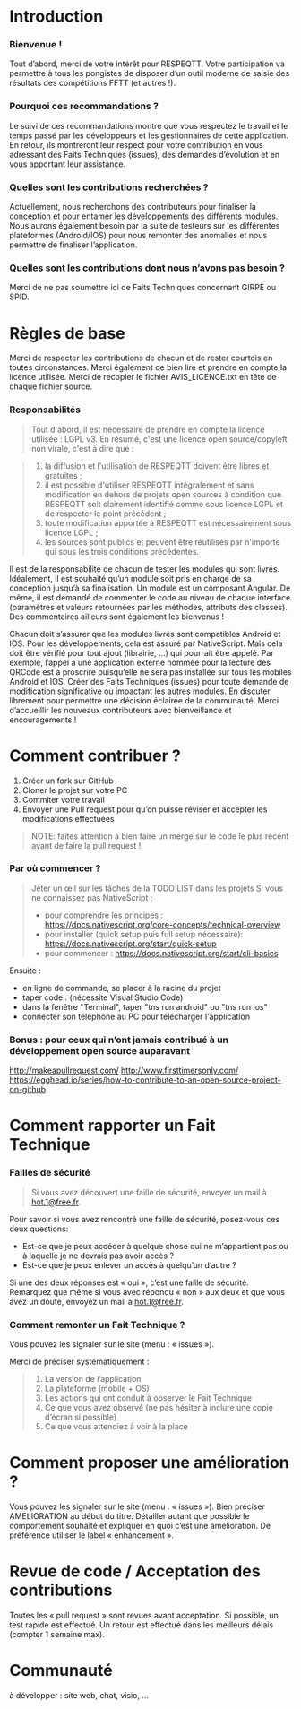 # Introduction

### Bienvenue !

Tout d’abord, merci de votre intérêt pour RESPEQTT. Votre participation va permettre à tous les pongistes de disposer d’un outil moderne de saisie des résultats des compétitions FFTT (et autres !).

### Pourquoi ces recommandations ?
Le suivi de ces recommandations montre que vous respectez le travail et le temps passé par les développeurs et les gestionnaires de cette application. En retour, ils montreront leur respect pour votre contribution en vous adressant des Faits Techniques (issues), des demandes d’évolution et en vous apportant leur assistance.

### Quelles sont les contributions recherchées ?

Actuellement, nous recherchons des contributeurs pour finaliser la conception et pour entamer les développements des différents modules. Nous aurons également besoin par la suite de testeurs sur les différentes plateformes (Android/IOS) pour nous remonter des anomalies et nous permettre de finaliser l’application.

### Quelles sont les contributions dont nous n’avons pas besoin ?
Merci de ne pas soumettre ici de Faits Techniques concernant GIRPE ou SPID.

# Règles de base

Merci de respecter les contributions de chacun et de rester courtois en toutes circonstances. 
Merci également de bien lire et prendre en compte la licence utilisée.
Merci de recopier le fichier AVIS_LICENCE.txt en tête de chaque fichier source.

### Responsabilités
> Tout d'abord, il est nécessaire de prendre en compte la licence utilisée : LGPL v3. En résumé, c'est une licence open source/copyleft non virale, c'est à dire que :

> 1. la diffusion et l'utilisation de RESPEQTT doivent être libres et gratuites ;
> 2. il est possible d'utiliser RESPEQTT intégralement et sans modification en dehors de projets open sources à condition que RESPEQTT soit clairement identifié comme sous licence LGPL et de respecter le point précédent ;
> 3. toute modification apportée à RESPEQTT est nécessairement sous licence LGPL ;
> 4. les sources sont publics et peuvent être réutilisés par n'importe qui sous les trois conditions précédentes.

Il est de la responsabilité de chacun de tester les modules qui sont livrés. Idéalement, il est souhaité qu’un module soit pris en charge de sa conception jusqu’à sa finalisation. Un module est un composant Angular.
De même, il est demandé de commenter le code au niveau de chaque interface (paramètres et valeurs retournées par les méthodes, attributs des classes). Des commentaires ailleurs sont également les bienvenus !

Chacun doit s’assurer que les modules livrés sont compatibles Android et IOS. Pour les développements, cela est assuré par NativeScript. Mais cela doit être vérifié pour tout ajout (librairie, …) qui pourrait être appelé. Par exemple, l’appel à une application externe nommée pour la lecture des QRCode est à proscrire puisqu’elle ne sera pas installée sur tous les mobiles Android et IOS.
Créer des Faits Techniques (issues) pour toute demande de modification significative ou impactant les autres modules. En discuter librement pour permettre une décision éclairée de la communauté.
Merci d’accueillir les nouveaux contributeurs avec bienveillance et encouragements !

# Comment contribuer ?
1. Créer un fork sur GitHub
2. Cloner le projet sur votre PC
3. Commiter votre travail
4. Envoyer une Pull request pour qu’on puisse réviser et accepter les modifications effectuées


> NOTE: faites attention à bien faire un merge sur le code le plus récent avant de faire la pull request !
### Par où commencer ? 
>Jeter un œil sur les tâches de la TODO LIST dans les projets
> Si vous ne connaissez pas NativeScript :
>*  pour comprendre les principes :
> https://docs.nativescript.org/core-concepts/technical-overview
> * pour installer (quick setup puis full setup nécessaire):
> https://docs.nativescript.org/start/quick-setup
> * pour commencer :
> https://docs.nativescript.org/start/cli-basics

Ensuite : 
* en ligne de commande, se placer à la racine du projet
* taper code . (nécessite Visual Studio Code)
* dans la fenêtre "Terminal", taper "tns run android" ou "tns run ios"
* connecter son téléphone au PC pour télécharger l'application

### Bonus : pour ceux qui n’ont jamais contribué à un développement open source auparavant 
http://makeapullrequest.com/
http://www.firsttimersonly.com/
https://egghead.io/series/how-to-contribute-to-an-open-source-project-on-github

# Comment rapporter un Fait Technique
### Failles de sécurité
> Si vous avez découvert une faille de sécurité, envoyer un mail à hot.1@free.fr.

Pour savoir si vous avez rencontré une faille de sécurité, posez-vous ces deux questions:
* Est-ce que je peux accéder à quelque chose qui ne m’appartient pas ou à laquelle je ne devrais pas avoir accès ?
* Est-ce que je peux enlever un accès à quelqu’un d’autre ?

Si une des deux réponses est « oui », c’est une faille de sécurité. Remarquez que même si vous avec répondu « non » aux deux et que vous avez un doute, envoyez un mail à hot.1@free.fr.

### Comment remonter un Fait Technique ?
Vous pouvez les signaler sur le site (menu : « issues »).

Merci de préciser systématiquement :
> 1. La version de l’application
> 2. La plateforme (mobile + OS)
> 3. Les actions qui ont conduit à observer le Fait Technique
> 4. Ce que vous avez observé (ne pas hésiter à inclure une copie d’écran si possible)
> 5. Ce que vous attendiez à voir à la place

# Comment proposer une amélioration ?
Vous pouvez les signaler sur le site (menu : « issues »). Bien préciser AMELIORATION au début du titre. Détailler autant que possible le comportement souhaité et expliquer en quoi c’est une amélioration. De préférence utiliser le label « enhancement ».

# Revue de code / Acceptation des contributions
Toutes les « pull request » sont revues avant acceptation. Si possible, un test rapide est effectué. Un retour est effectué dans les meilleurs délais (compter 1 semaine max).

# Communauté

à développer : site web, chat, visio, ...



